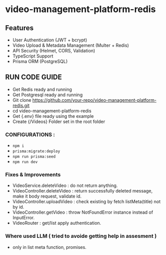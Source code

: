 # video-management-platform-redis

## Features
- User Authentication (JWT + bcrypt)
- Video Upload & Metadata Management (Multer + Redis) 
- API Security (Helmet, CORS, Validation)
- TypeScript Support
- Prisma ORM (PostgreSQL)

## RUN CODE GUIDE 
- Get Redis ready and running
- Get Postgresql ready and running
- Git clone https://github.com/your-repo/video-management-platform-redis.git
- cd video-management-platform-redis
- Get {.env} file ready using the example
- Create {/Videos} Folder set in the root folder

### CONFIGURATIONS :
- `npm i`
- `prisma:migrate:deploy`
- `npm run prisma:seed`
- `npm run dev`

### Fixes & Improvements
- VideoService.deleteVideo : do not return anything.
- VideoController.deleteVideo : return successfully deleted message, make it body request, validate id.
- VideoController.uploadVideo : check existing by fetch listMeta(title) not by id.
- VideoController.getVideo : throw NotFoundError instance instead of InputError.
- VideoRouter : get/list apply authentication.

### Where used LLM ( tried to avoide getting help in assesment )
- only in list meta function, promises.